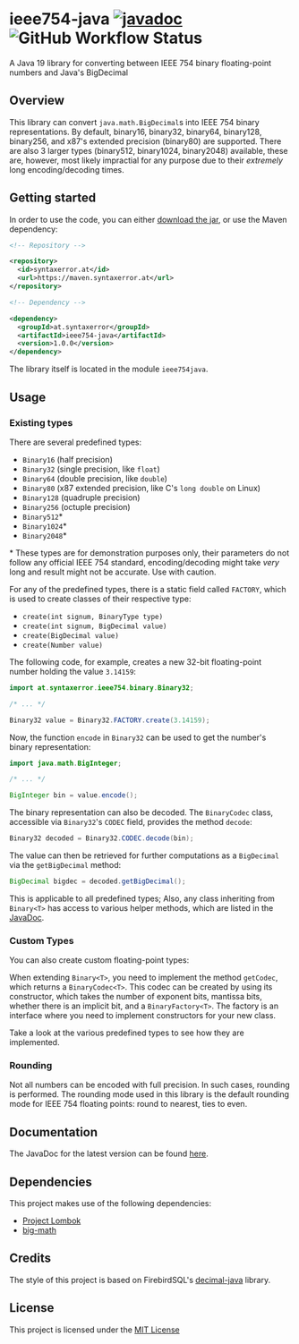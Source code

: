 # ieee754-java [![javadoc](https://img.shields.io/endpoint?label=javadoc&url=https://javadoc.syntaxerror.at/ieee754-java/%3Fbadge=true%26version=latest)](https://javadoc.syntaxerror.at/ieee754-java/latest) ![GitHub Workflow Status](https://img.shields.io/github/actions/workflow/status/Synt4xErr0r4/ieee754-java/maven.yml)

A Java 19 library for converting between IEEE 754 binary floating-point numbers and Java's BigDecimal

## Overview

This library can convert `java.math.BigDecimal`s into IEEE 754 binary representations. By default, binary16, binary32, binary64, binary128, binary256, and x87's extended precision (binary80) are supported. There are also 3 larger types (binary512, binary1024, binary2048) available, these are, however, most likely impractial for any purpose due to their *extremely* long encoding/decoding times.

## Getting started

In order to use the code, you can either [download the jar](https://github.com/Synt4xErr0r4/ieee754-java/releases/download/1.0.0/ieee754-java-1.0.0.jar), or use the Maven dependency:

```xml
<!-- Repository -->

<repository>
  <id>syntaxerror.at</id>
  <url>https://maven.syntaxerror.at</url>
</repository>

<!-- Dependency -->

<dependency>
  <groupId>at.syntaxerror</groupId>
  <artifactId>ieee754-java</artifactId>
  <version>1.0.0</version>
</dependency>
```

The library itself is located in the module `ieee754java`.

## Usage

### Existing types

There are several predefined types:

- `Binary16` (half precision)
- `Binary32` (single precision, like `float`)
- `Binary64` (double precision, like `double`)
- `Binary80` (x87 extended precision, like C's `long double` on Linux)
- `Binary128` (quadruple precision)
- `Binary256` (octuple precision)
- `Binary512`*
- `Binary1024`*
- `Binary2048`*

\* These types are for demonstration purposes only, their parameters do not follow any official IEEE 754 standard, encoding/decoding might take *very* long and result might not be accurate. Use with caution.  

For any of the predefined types, there is a static field called `FACTORY`, which is used to create classes of their respective type:

- `create(int signum, BinaryType type)`
- `create(int signum, BigDecimal value)`
- `create(BigDecimal value)`
- `create(Number value)`

The following code, for example, creates a new 32-bit floating-point number holding the value `3.14159`:

```java
import at.syntaxerror.ieee754.binary.Binary32;

/* ... */

Binary32 value = Binary32.FACTORY.create(3.14159);
```

Now, the function `encode` in `Binary32` can be used to get the number's binary representation:

```java
import java.math.BigInteger;

/* ... */

BigInteger bin = value.encode();
```

The binary representation can also be decoded. The `BinaryCodec` class, accessible via `Binary32`'s `CODEC` field, provides the method `decode`:

```java
Binary32 decoded = Binary32.CODEC.decode(bin);
```

The value can then be retrieved for further computations as a `BigDecimal` via the `getBigDecimal` method:

```java
BigDecimal bigdec = decoded.getBigDecimal();
```

This is applicable to all predefined types; Also, any class inheriting from `Binary<T>` has access to various helper methods, which are listed in the [JavaDoc](https://javadoc.syntaxerror.at/ieee754-java/latest/ieee754java/at/syntaxerror/ieee754/binary/Binary.html).

### Custom Types

You can also create custom floating-point types:

When extending `Binary<T>`, you need to implement the method `getCodec`, which returns a `BinaryCodec<T>`. This codec can be created by using its constructor, which takes the number of exponent bits, mantissa bits, whether there is an implicit bit, and a `BinaryFactory<T>`. The factory is an interface where you need to implement constructors for your new class.

Take a look at the various predefined types to see how they are implemented.

### Rounding

Not all numbers can be encoded with full precision. In such cases, rounding is performed.
The rounding mode used in this library is the default rounding mode for IEEE 754 floating points: round to nearest, ties to even.

## Documentation

The JavaDoc for the latest version can be found [here](https://javadoc.syntaxerror.at/ieee754-java/latest).

## Dependencies

This project makes use of the following dependencies:

- [Project Lombok](https://projectlombok.org/)
- [big-math](https://github.com/eobermuhlner/big-math)

## Credits

The style of this project is based on FirebirdSQL's [decimal-java](https://github.com/FirebirdSQL/decimal-java) library.

## License

This project is licensed under the [MIT License](https://github.com/Synt4xErr0r4/ieee754-java/blob/main/LICENSE)
